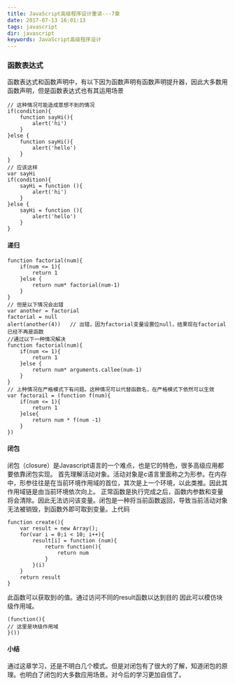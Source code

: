 ```yaml
---
title: JavaScript高级程序设计重读---7章
date: 2017-07-13 16:01:13
tags: javascript
dir: javascript
keywords: JavaScript高级程序设计
---
```

### 函数表达式
函数表达式和函数声明中，有以下因为函数声明有函数声明提升器，因此大多数用函数声明，但是函数表达式也有其运用场景
```
// 这种情况可能造成意想不到的情况
if(condition){
    function sayHi(){
        alert('hi')
    }
}else {
    function sayHi(){
        alert('hello')
    }
}
// 应该这样
var sayHi
if(condition){
    sayHi = function (){
        alert('hi')
    }
}else {
    sayHi = function (){
        alert('hello')
    }
}

```
#### 递归
```
function factorial(num){
    if(num <= 1){        
        return 1
    }else {
        return num* factorial(num-1)
    }
}
// 但是以下情况会出错
var another = factorial
factorial = null
alert(another(4))   // 出错，因为factorial变量设置位null，结果现在factorial已经不再是函数
//通过以下一种情况解决
function factorial(num){
    if(num <= 1){        
        return 1
    }else {
        return num* arguments.callee(num-1)
    }
}
// 上种情况在严格模式下有问题。这种情况可以代替函数名，在严格模式下依然可以生效
var factorail = (function f(num){
    if(num <= 1){
        return 1
    }else{
        return num * f(num -1)
    }
})
```
#### 闭包
闭包（closure）是Javascript语言的一个难点，也是它的特色，很多高级应用都要依靠闭包实现。
首先理解活动对象。活动对象是c语言里面称之为形参。在内存中，形参往往是在当前环境作用域的首位，其次是上一个环境，以此类推。因此其作用域链是由当前环境依次向上。
正常函数是执行完成之后，函数内参数和变量将会清除。因此无法访问该变量。闭包是一种将当前函数返回，导致当前活动对象无法被销毁，到函数外即可取到变量。上代码
```
function create(){
    var result = new Array();
    for(var i = 0;i < 10; i++){
        result[i] = function (num){
            return function(){
                return num
            }
        }(i)
    }
    return result
}
```
此函数可以获取到i的值。通过访问不同的result函数以达到目的
因此可以模仿块级作用域。
```
(function(){
// 这里是块级作用域
}())
```
#### 小结
通过这章学习，还是不明白几个模式。但是对闭包有了很大的了解，知道闭包的原理。也明白了闭包的大多数应用场景。对今后的学习更加自信了。